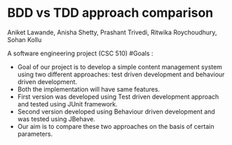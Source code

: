 # BDD vs TDD approach comparison

Aniket Lawande, Anisha Shetty, Prashant Trivedi, Ritwika Roychoudhury, Sohan Kollu

A software engineering project (CSC 510)
#Goals :
- Goal of our project is to develop a simple content management system using two different approaches: test driven development and behaviour driven development.
- Both the implementation will have same features.
- First version was developed using Test driven development approach and tested using JUnit framework.
- Second version developed using Behaviour driven development and was tested using JBehave.
- Our aim is to compare these two approaches on the basis of certain parameters.
